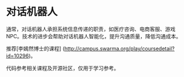 # 对话机器人

通常，对话机器人承担系统信息传递的职责，如医疗咨询、电商客服、游戏NPC。技术的进步会帮助对话机器人智能化，提升沟通质量，降低沟通成本。

推荐[李嫣然博士的课程] (http://campus.swarma.org/play/coursedetail?id=10296)。



代码参考相关课程及开源社区，仅用于学习参考。

